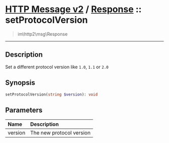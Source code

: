 # [HTTP Message v2](http2.md) / [Response](http2-Response.md) :: setProtocolVersion
 > im\http2\msg\Response
____

## Description
Set a different protocol version like `1.0`, `1.1` or `2.0`

## Synopsis
```php
setProtocolVersion(string $version): void
```

## Parameters
| Name | Description |
| :--- | :---------- |
| version | The new protocol version |
